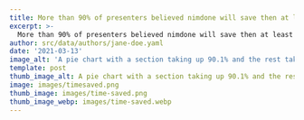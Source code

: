 ```yaml
---
title: More than 90% of presenters believed nimdone will save then at least 75% of the time spent
excerpt: >-
  More than 90% of presenters believed nimdone will save then at least 75% of the time spent
author: src/data/authors/jane-doe.yaml
date: '2021-03-13'
image_alt: 'A pie chart with a section taking up 90.1% and the rest taking up 9.9%'
template: post
thumb_image_alt: A pie chart with a section taking up 90.1% and the rest taking up 9.9%
image: images/timesaved.png
thumb_image: images/time-saved.png
thumb_image_webp: images/time-saved.webp
---
```

